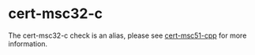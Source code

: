 cert-msc32-c
============

The cert-msc32-c check is an alias, please see
[cert-msc51-cpp](https://clang.llvm.org/extra/clang-tidy/checks/cert-msc51-cpp.html) for more information.
